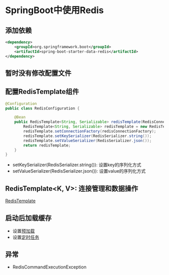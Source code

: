 # SpringBoot中使用Redis

## 添加依赖

```xml
<dependency>
    <groupId>org.springframework.boot</groupId>
    <artifactId>spring-boot-starter-data-redis</artifactId>
</dependency>
```

## 暂时没有修改配置文件

## 配置RedisTemplate组件

```java
@Configuration
public class RedisConfiguration {

    @Bean
    public RedisTemplate<String, Serializable> redisTemplate(RedisConnectionFactory redisConnectionFactory) {
        RedisTemplate<String, Serializable> redisTemplate = new RedisTemplate<>();
        redisTemplate.setConnectionFactory(redisConnectionFactory);
        redisTemplate.setKeySerializer(RedisSerializer.string());
        redisTemplate.setValueSerializer(RedisSerializer.json());
        return redisTemplate;
    }
}
```

- setKeySerializer(RedisSerializer.string()): 设置key的序列化方式
- setValueSerializer(RedisSerializer.json()): 设置value的序列化方式

## RedisTemplate<K, V>: 连接管理和数据操作

[RedisTemplate](SpringData_Redis_RedisTemplate.md)

## 启动后加载缓存

- 设置[预加载](SpringBoot_Project_Workflow_Prebuild.md)
- 设置[定时任务](SpringBoot_Project_Workflow_Schedule.md)

## 异常

- RedisCommandExecutionException




